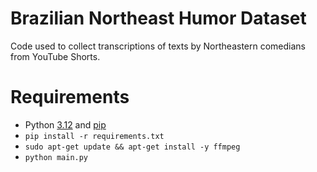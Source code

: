 # Brazilian Northeast Humor Dataset

Code used to collect transcriptions of texts by Northeastern comedians from YouTube Shorts.

# Requirements

- Python [3.12](https://www.python.org/downloads/release/python-3120/) and [pip](https://pip.pypa.io/en/stable/installation/)
- ``pip install -r requirements.txt``
- ``sudo apt-get update && apt-get install -y ffmpeg``
- ``python main.py``